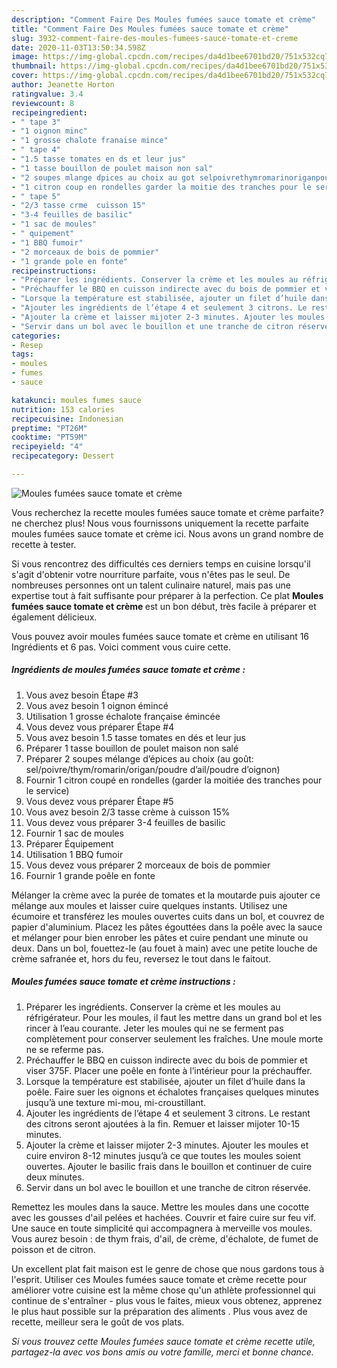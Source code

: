 ```yaml
---
description: "Comment Faire Des Moules fumées sauce tomate et crème"
title: "Comment Faire Des Moules fumées sauce tomate et crème"
slug: 3932-comment-faire-des-moules-fumees-sauce-tomate-et-creme
date: 2020-11-03T13:50:34.598Z
image: https://img-global.cpcdn.com/recipes/da4d1bee6701bd20/751x532cq70/moules-fumees-sauce-tomate-et-creme-photo-principale-de-la-recette.jpg
thumbnail: https://img-global.cpcdn.com/recipes/da4d1bee6701bd20/751x532cq70/moules-fumees-sauce-tomate-et-creme-photo-principale-de-la-recette.jpg
cover: https://img-global.cpcdn.com/recipes/da4d1bee6701bd20/751x532cq70/moules-fumees-sauce-tomate-et-creme-photo-principale-de-la-recette.jpg
author: Jeanette Horton
ratingvalue: 3.4
reviewcount: 8
recipeingredient:
- " tape 3"
- "1 oignon minc"
- "1 grosse chalote franaise mince"
- " tape 4"
- "1.5 tasse tomates en ds et leur jus"
- "1 tasse bouillon de poulet maison non sal"
- "2 soupes mlange dpices au choix au got selpoivrethymromarinoriganpoudre dailpoudre doignon"
- "1 citron coup en rondelles garder la moitie des tranches pour le service"
- " tape 5"
- "2/3 tasse crme  cuisson 15"
- "3-4 feuilles de basilic"
- "1 sac de moules"
- " quipement"
- "1 BBQ fumoir"
- "2 morceaux de bois de pommier"
- "1 grande pole en fonte"
recipeinstructions:
- "Préparer les ingrédients. Conserver la crème et les moules au réfrigérateur. Pour les moules, il faut les mettre dans un grand bol et les rincer à l’eau courante. Jeter les moules qui ne se ferment pas complètement pour conserver seulement les fraîches. Une moule morte ne se referme pas."
- "Préchauffer le BBQ en cuisson indirecte avec du bois de pommier et viser 375F. Placer une poêle en fonte à l’intérieur pour la préchauffer."
- "Lorsque la température est stabilisée, ajouter un filet d’huile dans la poêle. Faire suer les oignons et échalotes françaises quelques minutes jusqu’à une texture mi-mou, mi-croustillant."
- "Ajouter les ingrédients de l’étape 4 et seulement 3 citrons. Le restant des citrons seront ajoutées à la fin. Remuer et laisser mijoter 10-15 minutes."
- "Ajouter la crème et laisser mijoter 2-3 minutes. Ajouter les moules et cuire environ 8-12 minutes jusqu’à ce que toutes les moules soient ouvertes. Ajouter le basilic frais dans le bouillon et continuer de cuire deux minutes."
- "Servir dans un bol avec le bouillon et une tranche de citron réservée."
categories:
- Resep
tags:
- moules
- fumes
- sauce

katakunci: moules fumes sauce 
nutrition: 153 calories
recipecuisine: Indonesian
preptime: "PT26M"
cooktime: "PT59M"
recipeyield: "4"
recipecategory: Dessert

---
```



![Moules fumées sauce tomate et crème](https://img-global.cpcdn.com/recipes/da4d1bee6701bd20/751x532cq70/moules-fumees-sauce-tomate-et-creme-photo-principale-de-la-recette.jpg)

Vous recherchez la recette moules fumées sauce tomate et crème parfaite? ne cherchez plus! Nous vous fournissons uniquement la recette parfaite moules fumées sauce tomate et crème ici. Nous avons un grand nombre de recette à tester.

Si vous rencontrez des difficultés ces derniers temps en cuisine lorsqu'il s'agit d'obtenir votre nourriture parfaite, vous n'êtes pas le seul. De nombreuses personnes ont un talent culinaire naturel, mais pas une expertise tout à fait suffisante pour préparer à la perfection. Ce plat <strong> Moules fumées sauce tomate et crème </strong> est un bon début, très facile à préparer et également délicieux.

<!--inarticleads1-->

Vous pouvez avoir moules fumées sauce tomate et crème en utilisant 16 Ingrédients et 6 pas. Voici comment vous cuire cette.

##### Ingrédients de moules fumées sauce tomate et crème :

1. Vous avez besoin  Étape #3
1. Vous avez besoin 1 oignon émincé
1. Utilisation 1 grosse échalote française émincée
1. Vous devez vous préparer  Étape #4
1. Vous avez besoin 1.5 tasse tomates en dés et leur jus
1. Préparer 1 tasse bouillon de poulet maison non salé
1. Préparer 2 soupes mélange d’épices au choix (au goût: sel/poivre/thym/romarin/origan/poudre d’ail/poudre d’oignon)
1. Fournir 1 citron coupé en rondelles (garder la moitiée des tranches pour le service)
1. Vous devez vous préparer  Étape #5
1. Vous avez besoin 2/3 tasse crème à cuisson 15%
1. Vous devez vous préparer 3-4 feuilles de basilic
1. Fournir 1 sac de moules
1. Préparer  Équipement
1. Utilisation 1 BBQ fumoir
1. Vous devez vous préparer 2 morceaux de bois de pommier
1. Fournir 1 grande poêle en fonte


Mélanger la crème avec la purée de tomates et la moutarde puis ajouter ce mélange aux moules et laisser cuire quelques instants. Utilisez une écumoire et transférez les moules ouvertes cuits dans un bol, et couvrez de papier d&#39;aluminium. Placez les pâtes égouttées dans la poêle avec la sauce et mélanger pour bien enrober les pâtes et cuire pendant une minute ou deux. Dans un bol, fouettez-le (au fouet à main) avec une petite louche de crème safranée et, hors du feu, reversez le tout dans le faitout. 

<!--inarticleads2-->

##### Moules fumées sauce tomate et crème instructions :

1. Préparer les ingrédients. Conserver la crème et les moules au réfrigérateur. Pour les moules, il faut les mettre dans un grand bol et les rincer à l’eau courante. Jeter les moules qui ne se ferment pas complètement pour conserver seulement les fraîches. Une moule morte ne se referme pas.
1. Préchauffer le BBQ en cuisson indirecte avec du bois de pommier et viser 375F. Placer une poêle en fonte à l’intérieur pour la préchauffer.
1. Lorsque la température est stabilisée, ajouter un filet d’huile dans la poêle. Faire suer les oignons et échalotes françaises quelques minutes jusqu’à une texture mi-mou, mi-croustillant.
1. Ajouter les ingrédients de l’étape 4 et seulement 3 citrons. Le restant des citrons seront ajoutées à la fin. Remuer et laisser mijoter 10-15 minutes.
1. Ajouter la crème et laisser mijoter 2-3 minutes. Ajouter les moules et cuire environ 8-12 minutes jusqu’à ce que toutes les moules soient ouvertes. Ajouter le basilic frais dans le bouillon et continuer de cuire deux minutes.
1. Servir dans un bol avec le bouillon et une tranche de citron réservée.


Remettez les moules dans la sauce. Mettre les moules dans une cocotte avec les gousses d&#39;ail pelées et hachées. Couvrir et faire cuire sur feu vif. Une sauce en toute simplicité qui accompagnera à merveille vos moules. Vous aurez besoin : de thym frais, d&#39;ail, de crème, d&#39;échalote, de fumet de poisson et de citron. 

<!--inarticleads1-->

<p>
Un excellent plat fait maison est le genre de chose que nous gardons tous à l'esprit. Utiliser ces Moules fumées sauce tomate et crème recette pour améliorer votre cuisine est la même chose qu'un athlète professionnel qui continue de s'entraîner - plus vous le faites, mieux vous obtenez, apprenez le plus haut possible sur la préparation des aliments . Plus vous avez de recette, meilleur sera le goût de vos plats.
</p>

<p>
<i>Si vous trouvez cette Moules fumées sauce tomate et crème recette utile, partagez-la avec vos bons amis ou votre famille, merci et bonne chance.</i>
</p>

